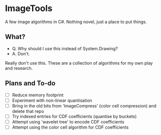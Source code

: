 ImageTools
==========

A few image algorithms in C#. Nothing novel, just a place to put things.


## What?

* Q. Why should I use this instead of System.Drawing?
* A. Don't.

Really don't use this. These are a collection of algorithms for my own play and research.


## Plans and To-do

* [ ] Reduce memory footprint
* [ ] Experiment with non-linear quantisation
* [ ] Bring in the old bits from 'ImageCompress' (color cell compression) and delete that repo
* [ ] Try indexed entries for CDF coefficients (quantise by buckets)
* [ ] Attempt using 'wavelet tree' to encode CDF coefficients
* [ ] Attempt using the color cell algorithm for CDF coefficients